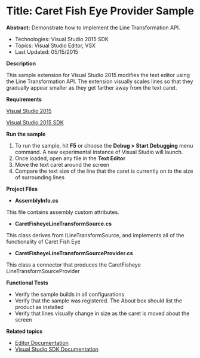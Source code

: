 
# Title: Caret Fish Eye Provider Sample
**Abstract:** Demonstrate how to implement the Line Transformation API.

* Technologies: Visual Studio 2015 SDK
* Topics: Visual Studio Editor, VSX
* Last Updated: 05/15/2015

**Description**

This sample extension for Visual Studio 2015 modifies the text editor using
the Line Transformation API. The extension visually scales lines so that they
gradually appear smaller as they get farther away from the text caret.



**Requirements**

[ Visual Studio 2015 ](http://www.microsoft.com/visualstudio/en-us/try/default.mspx#download)

[ Visual Studio 2015 SDK ](https://www.visualstudio.com/en-us/downloads/visual-studio-2015-downloads-vs.aspx)



**Run the sample**

  1. To run the sample, hit **F5** or choose the **Debug &gt; Start Debugging** menu command. A new experimental instance of Visual Studio will launch. 
  2. Once loaded, open any file in the **Text Editor**
  3. Move the text caret around the screen 
  4. Compare the text size of the line that the caret is currently on to the size of surrounding lines 



**Project Files**

* **AssemblyInfo.cs**

This file contains assembly custom attributes.

* **CaretFisheyeLineTransformSource.cs**

This class derives from ILineTransformSource, and implements all of the
functionality of Caret Fish Eye

* **CaretFisheyeLineTransformSourceProvider.cs**

This class a connector that produces the CaretFisheye
LineTransformSourceProvider



**Functional Tests**

  * Verify the sample builds in all configurations
  * Verify that the sample was registered. The About box should list the product as installed
  * Verify that lines visually change in size as the caret is moved about the screen 



**Related topics**

  * [ Editor Documentation ](https://msdn.microsoft.com/en-us/library/dd885118(v=vs.140).aspx)
  * [ Visual Studio SDK Documentation ](https://msdn.microsoft.com/en-us/library/bb166441(v=vs.140).aspx)



